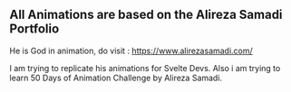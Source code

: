 ## All Animations are based on the Alireza Samadi Portfolio

He is God in animation, do visit : https://www.alirezasamadi.com/

I am trying to replicate his animations for Svelte Devs.
Also i am trying to learn 50 Days of Animation Challenge by Alireza Samadi.
